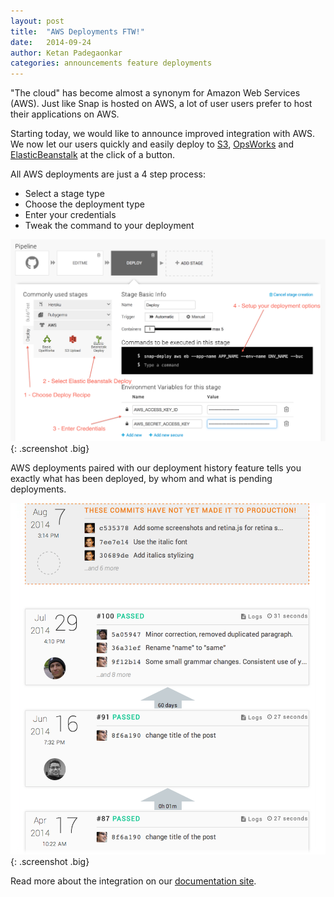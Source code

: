 ```yaml
---
layout: post
title:  "AWS Deployments FTW!"
date:   2014-09-24
author: Ketan Padegaonkar
categories: announcements feature deployments
---
```


"The cloud" has become almost a synonym for Amazon Web Services (AWS). Just like Snap is hosted on AWS, a lot of user users prefer to host their applications on AWS.

Starting today, we would like to announce improved integration with AWS. We now let our users quickly and easily deploy to [S3](https://aws.amazon.com/s3/), [OpsWorks](https://aws.amazon.com/opsworks/) and [ElasticBeanstalk](https://aws.amazon.com/elasticbeanstalk/) at the click of a button.

All AWS deployments are just a 4 step process:

* Select a stage type
* Choose the deployment type
* Enter your credentials
* Tweak the command to your deployment

![aws deployment steps](/assets/images/screenshots/aws-integration/eb-deploy@2x.png){: .screenshot .big}

AWS deployments paired with our deployment history feature tells you exactly what has been deployed, by whom and what is pending deployments.

![stage history](/assets/images/screenshots/aws-integration/stage-history@2x.png){: .screenshot .big}


Read more about the integration on our [documentation site](http://docs.snap-ci.com/deployments/aws-deployments/).



